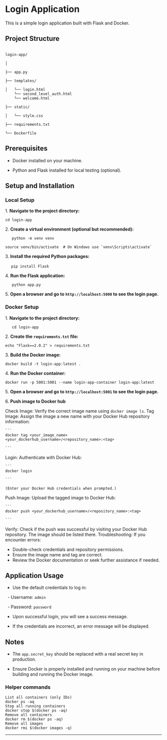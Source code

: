 
# Login Application

This is a simple login application built with Flask and Docker.

## Project Structure

```

login-app/

│

├── app.py

├── templates/

│   └── login.html
    └── second_level_auth.html
    └── welcome.html

├── static/

│   └── style.css

├── requirements.txt

└── Dockerfile

```

## Prerequisites

- Docker installed on your machine.

- Python and Flask installed for local testing (optional).

## Setup and Installation

### Local Setup

1\. **Navigate to the project directory:**

```
cd login-app
```

2\. **Create a virtual environment (optional but recommended):**

```
   python -m venv venv
```
```
source venv/bin/activate  # On Windows use `venv\Scripts\activate`
```

3\. **Install the required Python packages:**

   ```
  pip install Flask
   ```

4\. **Run the Flask application:**

```
   python app.py
```

5\. **Open a browser and go to `http://localhost:5000` to see the login page.**

### Docker Setup

1\. **Navigate to the project directory:**

```
   cd login-app
```

2\. **Create the `requirements.txt` file:**
```
echo "Flask==2.0.2" > requirements.txt
```
3\. **Build the Docker image:**
   
```
docker build -t login-app:latest .
```

4\. **Run the Docker container:**

```
docker run -p 5001:5001 --name login-app-container login-app:latest
```

5\. **Open a browser and go to `http://localhost:5001` to see the login page.**

6\. **Push image to Docker hub**
   
Check Image: Verify the correct image name using `docker image ls`.
Tag Image: Assign the image a new name with your Docker Hub repository information:

    ```
    docker tag <your_image_name> <your_dockerhub_username>/<repository_name>:<tag>

    ```

Login: Authenticate with Docker Hub:

    ```
    docker login

    ```

    (Enter your Docker Hub credentials when prompted.)
Push Image: Upload the tagged image to Docker Hub:

    ```
    docker push <your_dockerhub_username>/<repository_name>:<tag>

    ```

Verify: Check if the push was successful by visiting your Docker Hub repository. The image should be listed there.
Troubleshooting: If you encounter errors:
  -   Double-check credentials and repository permissions.
  -   Ensure the image name and tag are correct.
  -   Review the Docker documentation or seek further assistance if needed.

## Application Usage

- Use the default credentials to log in:

  - Username: `admin`

  - Password: `password`

- Upon successful login, you will see a success message.

- If the credentials are incorrect, an error message will be displayed.

## Notes

- The `app.secret_key` should be replaced with a real secret key in production.

- Ensure Docker is properly installed and running on your machine before building and running the Docker image.

### Helper commands
```
List all containers (only IDs)
docker ps -aq
Stop all running containers
docker stop $(docker ps -aq)
Remove all containers
docker rm $(docker ps -aq)
Remove all images
docker rmi $(docker images -q)
```
---

